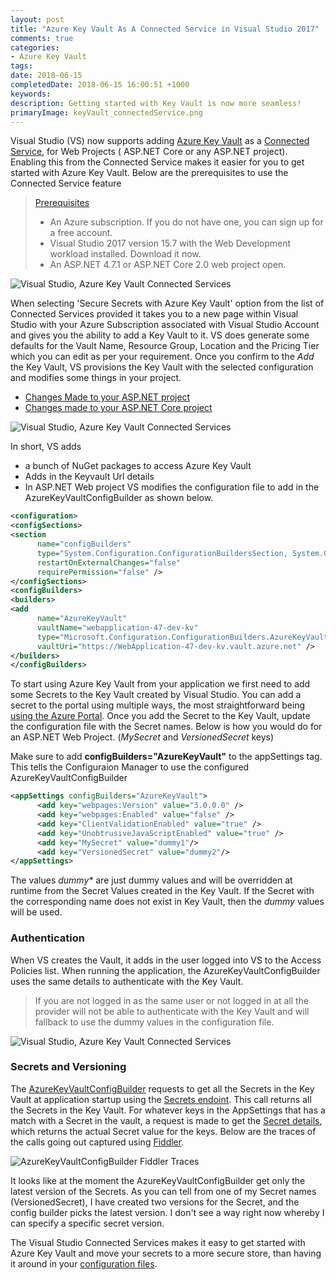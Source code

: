 ```yaml
---
layout: post
title: "Azure Key Vault As A Connected Service in Visual Studio 2017"
comments: true
categories: 
- Azure Key Vault
tags: 
date: 2018-06-15
completedDate: 2018-06-15 16:00:51 +1000
keywords: 
description: Getting started with Key Vault is now more seamless!
primaryImage: keyVault_connectedService.png
---
```


Visual Studio (VS) now supports adding [Azure Key Vault](https://rahulpnath.com/blog/category/azure-key-vault/) as a [Connected Service](https://docs.microsoft.com/en-us/azure/key-vault/vs-key-vault-add-connected-service), for Web Projects ( ASP.NET Core or any ASP.NET project). Enabling this from the Connected Service makes it easier for you to get started with Azure Key Vault. Below are the prerequisites to use the Connected Service feature

> [Prerequisites](https://docs.microsoft.com/en-us/azure/key-vault/vs-key-vault-add-connected-service#prerequisites)
>
> - An Azure subscription. If you do not have one, you can sign up for a free account.
> - Visual Studio 2017 version 15.7 with the Web Development workload installed. Download it now.
> - An ASP.NET 4.7.1 or ASP.NET Core 2.0 web project open.

<img class =" center" src="{{site.images_root}}/keyVault_connectedService.png" alt="Visual Studio, Azure Key Vault Connected Services" />

When selecting 'Secure Secrets with Azure Key Vault' option from the list of Connected Services provided it takes you to a new page within Visual Studio with your Azure Subscription associated with Visual Studio Account and gives you the ability to add a Key Vault to it. VS does generate some defaults for the Vault Name, Resource Group, Location and the Pricing Tier which you can edit as per your requirement. Once you confirm to the _Add_ the Key Vault, VS provisions the Key Vault with the selected configuration and modifies some things in your project.

- [Changes Made to your ASP.NET project](https://docs.microsoft.com/en-us/azure/key-vault/vs-key-vault-aspnet-what-happened)
- [Changes made to your ASP.NET Core project](https://docs.microsoft.com/en-us/azure/key-vault/vs-key-vault-aspnet-core-what-happened)

<img class =" center" src="{{site.images_root}}/keyVault_connectedService_createKeyVault.png" alt="Visual Studio, Azure Key Vault Connected Services" />

In short, VS adds

- a bunch of NuGet packages to access Azure Key Vault
- Adds in the Keyvault Url details
- In ASP.NET Web project VS modifies the configuration file to add in the AzureKeyVaultConfigBuilder as shown below.

```xml Web.config
<configuration>
<configSections>
<section
      name="configBuilders"
      type="System.Configuration.ConfigurationBuildersSection, System.Configuration, Version=4.0.0.0, Culture=neutral, PublicKeyToken=b03f5f7f11d50a3a"
      restartOnExternalChanges="false"
      requirePermission="false" />
</configSections>
<configBuilders>
<builders>
<add
      name="AzureKeyVault"
      vaultName="webapplication-47-dev-kv"
      type="Microsoft.Configuration.ConfigurationBuilders.AzureKeyVaultConfigBuilder, Microsoft.Configuration.ConfigurationBuilders.Azure, Version=1.0.0.0, Culture=neutral"
      vaultUri="https://WebApplication-47-dev-kv.vault.azure.net" />
</builders>
</configBuilders>
```

To start using Azure Key Vault from your application we first need to add some Secrets to the Key Vault created by Visual Studio. You can add a secret to the portal using multiple ways, the most straightforward being [using the Azure Portal](https://rahulpnath.com/blog/managing-key-vault-through-azure-portal/). Once you add the Secret to the Key Vault, update the configuration file with the Secret names. Below is how you would do for an ASP.NET Web Project. (_MySecret_ and _VersionedSecret_ keys)

<div class="alert alert-warning">
Make sure to add <b>configBuilders="AzureKeyVault"</b> to the appSettings tag. This tells the Configuraion Manager to use the configured AzureKeyVaultConfigBuilder
</div>

```xml
<appSettings configBuilders="AzureKeyVault">
      <add key="webpages:Version" value="3.0.0.0" />
      <add key="webpages:Enabled" value="false" />
      <add key="ClientValidationEnabled" value="true" />
      <add key="UnobtrusiveJavaScriptEnabled" value="true" />
      <add key="MySecret" value="dummy1"/>
      <add key="VersionedSecret" value="dummy2"/>
</appSettings>
```

The values _dummy\*_ are just dummy values and will be overridden at runtime from the Secret Values created in the Key Vault. If the Secret with the corresponding name does not exist in Key Vault, then the _dummy_ values will be used.

### Authentication

When VS creates the Vault, it adds in the user logged into VS to the Access Policies list. When running the application, the AzureKeyVaultConfigBuilder uses the same details to authenticate with the Key Vault.

> If you are not logged in as the same user or not logged in at all the provider will not be able to authenticate with the Key Vault and will fallback to use the dummy values in the configuration file.

<img class =" center" src="{{site.images_root}}/keyVault_connectedService_AccessPolicies.png" alt="Visual Studio, Azure Key Vault Connected Services" />

### Secrets and Versioning

The [AzureKeyVaultConfigBuilder](https://github.com/aspnet/MicrosoftConfigurationBuilders/tree/master/src/Azure) requests to get all the Secrets in the Key Vault at application startup using the [Secrets endoint](https://docs.microsoft.com/en-us/rest/api/keyvault/getsecrets/getsecrets). This call returns all the Secrets in the Key Vault. For whatever keys in the AppSettings that has a match with a Secret in the vault, a request is made to get the [Secret details](https://docs.microsoft.com/en-us/rest/api/keyvault/getsecret/getsecret), which returns the actual Secret value for the keys. Below are the traces of the calls going out captured using [Fiddler](https://rahulpnath.com/blog/fiddler-free-web-debugging-proxy/).

<img class =" center" src="{{site.images_root}}/keyVault_connectedService_requests.png" alt="AzureKeyVaultConfigBuilder Fiddler Traces " />

It looks like at the moment the AzureKeyVaultConfigBuilder get only the latest version of the Secrets. As you can tell from one of my Secret names (VersionedSecret), I have created two versions for the Secret, and the config builder picks the latest version. I don't see a way right now whereby I can specify a specific secret version.

The Visual Studio Connected Services makes it easy to get started with Azure Key Vault and move your secrets to a more secure store, than having it around in your [configuration files](https://rahulpnath.com/blog/keeping-sensitive-configuration-data-out-of-source-control/).
